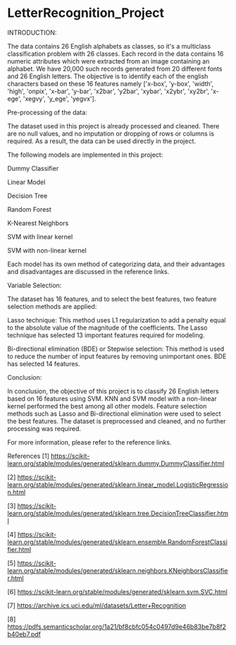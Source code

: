 # LetterRecognition_Project
INTRODUCTION:  

The data contains 26 English alphabets as classes, so it's a multiclass classification problem with 26 classes. Each record in the data contains 16 numeric attributes which were extracted from an image containing an alphabet. We have 20,000 such records generated from 20 different fonts and 26 English letters.
The objective is to identify each of the english characters based on these 16 features namely ['x-box', 'y-box', 'width', 'high', 'onpix', 'x-bar', 'y-bar', 'x2bar', 'y2bar', 'xybar', 'x2ybr', 'xy2br', 'x-ege', 'xegvy', 'y_ege', 'yegvx']. 

Pre-processing of the data:

The dataset used in this project is already processed and cleaned. There are no null values, and no imputation or dropping of rows or columns is required. As a result, the data can be used directly in the project.

The following models are implemented in this project:

Dummy Classifier

Linear Model

Decision Tree

Random Forest

K-Nearest Neighbors

SVM with linear kernel

SVM with non-linear kernel

Each model has its own method of categorizing data, and their advantages and disadvantages are discussed in the reference links.

Variable Selection:


The dataset has 16 features, and to select the best features, two feature selection methods are applied:

Lasso technique: This method uses L1 regularization to add a penalty equal to the absolute value of the magnitude of the coefficients. The Lasso technique has selected 13 important features required for modeling.

Bi-directional elimination (BDE) or Stepwise selection: This method is used to reduce the number of input features by removing unimportant ones. BDE has selected 14 features.

Conclusion:


In conclusion, the objective of this project is to classify 26 English letters based on 16 features using SVM. KNN and SVM model with a non-linear kernel performed the best among all other models. Feature selection methods such as Lasso and Bi-directional elimination were used to select the best features. The dataset is preprocessed and cleaned, and no further processing was required.

For more information, please refer to the reference links.

References
[1] https://scikit-learn.org/stable/modules/generated/sklearn.dummy.DummyClassifier.html

[2] https://scikit-learn.org/stable/modules/generated/sklearn.linear_model.LogisticRegression.html

[3] https://scikit-learn.org/stable/modules/generated/sklearn.tree.DecisionTreeClassifier.html

[4] https://scikit-learn.org/stable/modules/generated/sklearn.ensemble.RandomForestClassifier.html

[5] https://scikit-learn.org/stable/modules/generated/sklearn.neighbors.KNeighborsClassifier.html

[6] https://scikit-learn.org/stable/modules/generated/sklearn.svm.SVC.html

[7] https://archive.ics.uci.edu/ml/datasets/Letter+Recognition

[8] https://pdfs.semanticscholar.org/1a21/bf8cbfc054c0497d9e46b83be7b8f2b40eb7.pdf

